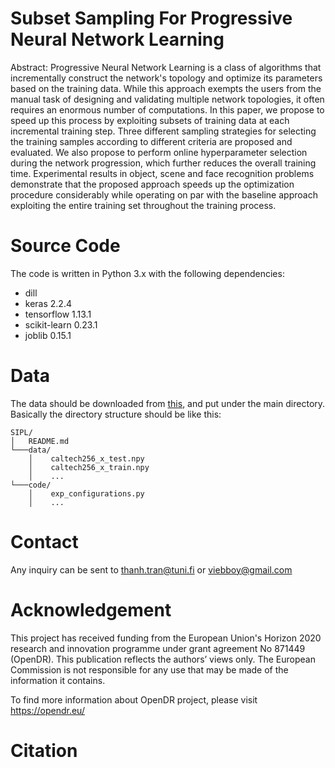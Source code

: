 # Subset Sampling For Progressive Neural Network Learning 

Abstract: Progressive Neural Network Learning is a class of algorithms that incrementally construct the network's topology and optimize its parameters based on the training data. While this approach exempts the users from the manual task of designing and validating multiple network topologies, it often requires an enormous number of computations. In this paper, we propose to speed up this process by exploiting subsets of training data at each incremental training step. Three different sampling strategies for selecting the training samples according to different criteria are proposed and evaluated. We also propose to perform online hyperparameter selection during the network progression, which further reduces the overall training time. Experimental results in object, scene and face recognition problems demonstrate that the proposed approach speeds up the optimization procedure considerably while operating on par with the baseline approach exploiting the entire training set throughout the training process.


# Source Code
The code is written in Python 3.x with the following dependencies:
- dill 
- keras 2.2.4
- tensorflow 1.13.1
- scikit-learn 0.23.1
- joblib 0.15.1

# Data
The data should be downloaded from [this](https://tuni-my.sharepoint.com/:u:/r/personal/thanh_tran_tuni_fi/Documents/DONOTREMOVE/SIPL_data.tar.gz?csf=1&web=1&e=nmDf6X), and put under the main directory. Basically the directory structure should be like this:

``` 
SIPL/
│   README.md
└───data/
    │    caltech256_x_test.npy
    │ 	 caltech256_x_train.npy
    │	 ...   
└───code/
    │    exp_configurations.py
    │    ...
```

# Contact
Any inquiry can be sent to thanh.tran@tuni.fi or viebboy@gmail.com

# Acknowledgement
This project has received funding from the European Union's Horizon 2020 research and innovation programme under grant agreement No 871449 (OpenDR). This publication reflects the authors’ views only. The European Commission is not responsible for any use that may be made of the information it contains.

To find more information about OpenDR project, please visit https://opendr.eu/


# Citation
